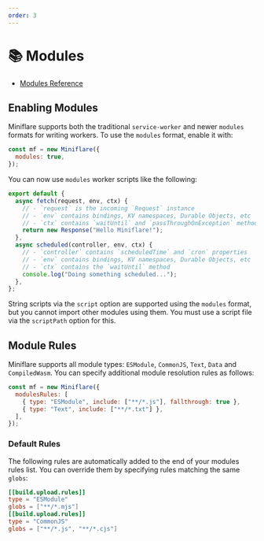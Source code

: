```yaml
---
order: 3
---
```


# 📚 Modules

- [Modules Reference](https://developers.cloudflare.com/workers/cli-wrangler/configuration#modules)

## Enabling Modules

Miniflare supports both the traditional `service-worker` and newer `modules`
formats for writing workers. To use the `modules` format, enable it with:

```js
const mf = new Miniflare({
  modules: true,
});
```

You can now use `modules` worker scripts like the following:

```js
export default {
  async fetch(request, env, ctx) {
    // - `request` is the incoming `Request` instance
    // - `env` contains bindings, KV namespaces, Durable Objects, etc
    // - `ctx` contains `waitUntil` and `passThroughOnException` methods
    return new Response("Hello Miniflare!");
  },
  async scheduled(controller, env, ctx) {
    // - `controller` contains `scheduledTime` and `cron` properties
    // - `env` contains bindings, KV namespaces, Durable Objects, etc
    // - `ctx` contains the `waitUntil` method
    console.log("Doing something scheduled...");
  },
};
```

<Aside type="warning" header="Warning">

String scripts via the `script` option are supported using
the `modules` format, but you cannot import other modules using them. You must
use a script file via the `scriptPath` option for this.

</Aside>

## Module Rules

Miniflare supports all module types: `ESModule`, `CommonJS`, `Text`, `Data` and
`CompiledWasm`. You can specify additional module resolution rules as follows:

```js
const mf = new Miniflare({
  modulesRules: [
    { type: "ESModule", include: ["**/*.js"], fallthrough: true },
    { type: "Text", include: ["**/*.txt"] },
  ],
});
```

### Default Rules

The following rules are automatically added to the end of your modules rules
list. You can override them by specifying rules matching the same `globs`:

```toml
[[build.upload.rules]]
type = "ESModule"
globs = ["**/*.mjs"]
[[build.upload.rules]]
type = "CommonJS"
globs = ["**/*.js", "**/*.cjs"]
```
